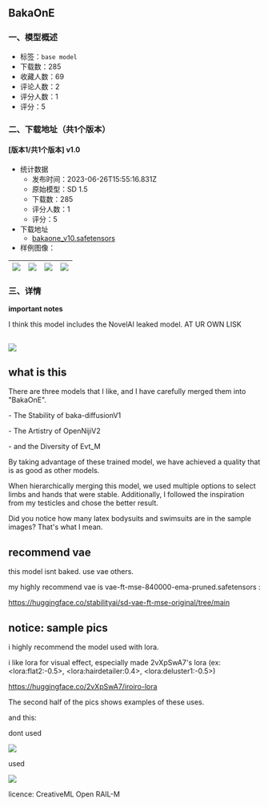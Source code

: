 ## BakaOnE
### 一、模型概述

- 标签：`base model`
- 下载数：285
- 收藏人数：69
- 评论人数：2
- 评分人数：1
- 评分：5

### 二、下载地址（共1个版本）

#### [版本1/共1个版本] v1.0

- 统计数据
  - 发布时间：2023-06-26T15:55:16.831Z
  - 原始模型：SD 1.5
  - 下载数：285
  - 评分人数：1
  - 评分：5
- 下载地址
  - [bakaone_v10.safetensors](https://civitai.com/api/download/models/103660)
- 样例图像：

| <img src="https://image.civitai.com/xG1nkqKTMzGDvpLrqFT7WA/555a9827-be2a-4576-8b34-aac371e437cd/width=450/1314886.jpeg" /> | <img src="https://image.civitai.com/xG1nkqKTMzGDvpLrqFT7WA/7dc0d2fa-dbb5-4278-9893-aa1dafaf3a12/width=450/1282580.jpeg" /> | <img src="https://image.civitai.com/xG1nkqKTMzGDvpLrqFT7WA/bbf9b127-d5ce-447a-8072-6663143bf150/width=450/1302108.jpeg" /> | <img src="https://image.civitai.com/xG1nkqKTMzGDvpLrqFT7WA/67c5cad5-3070-4399-86b6-9a63d2415f39/width=450/1282568.jpeg" /> |
| ---- | ---- | ---- | ---- |


### 三、详情
<p><strong>important notes</strong></p><p>I think this model includes the NovelAI leaked model. AT UR OWN LISK</p><h2 id="heading-28"></h2><p><img src="https://image.civitai.com/xG1nkqKTMzGDvpLrqFT7WA/d654fbcf-d196-4422-8ad5-6f3a90b51e1b/width=525/d654fbcf-d196-4422-8ad5-6f3a90b51e1b.jpeg" /></p><h2 id="heading-28">what is this</h2><p>There are three models that I like, and I have carefully merged them into "BakaOnE".</p><p>- The Stability of baka-diffusionV1</p><p>- The Artistry of OpenNijiV2</p><p>- and the Diversity of Evt_M</p><p>By taking advantage of these trained model, we have achieved a quality that is as good as other models.</p><p>When hierarchically merging this model, we used multiple options to select limbs and hands that were stable. Additionally, I followed the inspiration from my testicles and chose the better result.</p><p>Did you notice how many latex bodysuits and swimsuits are in the sample images? That's what I mean.</p><p></p><h2 id="heading-119">recommend vae</h2><p>this model isnt baked. use vae others.</p><p>my highly recommend vae is vae-ft-mse-840000-ema-pruned.safetensors :</p><p><a target="_blank" rel="ugc" href="https://huggingface.co/stabilityai/sd-vae-ft-mse-original/tree/main">https://huggingface.co/stabilityai/sd-vae-ft-mse-original/tree/main</a></p><p></p><h2 id="heading-297">notice: sample pics</h2><p>i highly recommend the model used with lora.</p><p>i like lora for visual effect, especially made 2vXpSwA7's lora (ex: &lt;lora:flat2:-0.5&gt;, &lt;lora:hairdetailer:0.4&gt;, &lt;lora:deluster1:-0.5&gt;)</p><p><a target="_blank" rel="ugc" href="https://huggingface.co/2vXpSwA7/iroiro-lora">https://huggingface.co/2vXpSwA7/iroiro-lora</a></p><p></p><p>The second half of the pics shows examples of these uses.</p><p></p><p>and this:</p><p>dont used</p><p><img src="https://image.civitai.com/xG1nkqKTMzGDvpLrqFT7WA/490d3987-38cc-464b-8fc0-4ad876b9bde1/width=525/490d3987-38cc-464b-8fc0-4ad876b9bde1.jpeg" /></p><p></p><p></p><p>used</p><p><img src="https://image.civitai.com/xG1nkqKTMzGDvpLrqFT7WA/f69f0884-3c46-4c6a-85d8-867681136a00/width=525/f69f0884-3c46-4c6a-85d8-867681136a00.jpeg" /></p><p></p><p>licence: CreativeML Open RAIL-M</p>